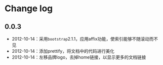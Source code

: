 Change log
===
## 0.0.3
- 2012-10-14：采用`bootstrap`2.1.1，应用affix功能，使索引能够不随滚动而不见
- 2012-10-14：添加prettify，将文档中的代码进行美化
- 2012-10-14：左移品牌logo，去掉home链接，以显示更多的文档链接